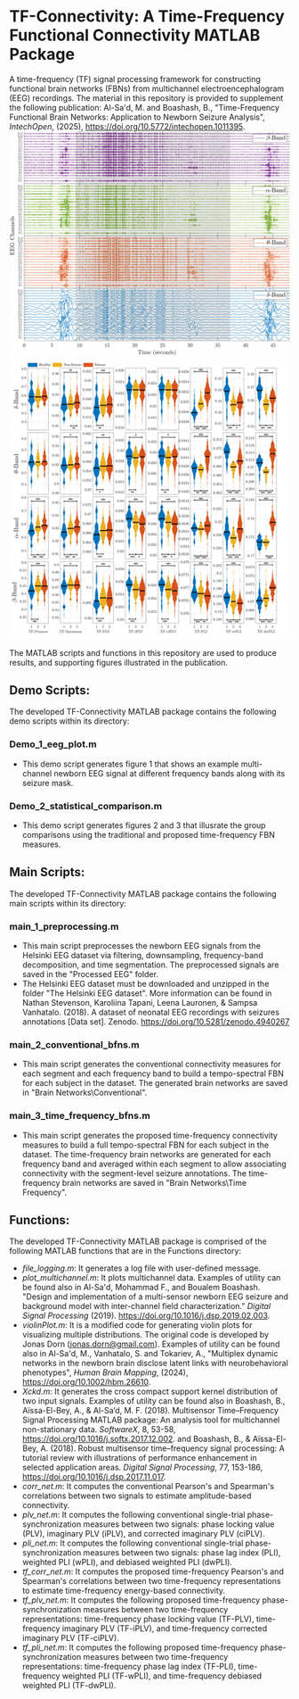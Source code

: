 # TF-Connectivity: A Time-Frequency Functional Connectivity MATLAB Package 
A time-frequency (TF) signal processing framework for constructing functional brain networks (FBNs) from multichannel electroencephalogram (EEG) recordings. The material in this repository is provided to supplement the following publication:
Al-Sa'd, M. and Boashash, B., "Time-Frequency Functional Brain Networks: Application to Newborn Seizure Analysis", *IntechOpen*, (2025), https://doi.org/10.5772/intechopen.1011395.
![plot](./tEEG.jpg)
![plot](./comparison_time_frequency.jpg)

The MATLAB scripts and functions in this repository are used to produce results, and supporting figures illustrated in the publication.

## Demo Scripts:
The developed TF-Connectivity MATLAB package contains the following demo scripts within its directory:
### Demo_1_eeg_plot.m
-   This demo script generates figure 1 that shows an example multi-channel newborn EEG signal at different frequency bands along with its seizure mask.
### Demo_2_statistical_comparison.m
-   This demo script generates figures 2 and 3 that illusrate the group comparisons using the traditional and proposed time-frequency FBN measures.

## Main Scripts:
The developed TF-Connectivity MATLAB package contains the following main scripts within its directory:
### main_1_preprocessing.m
-   This main script preprocesses the newborn EEG signals from the Helsinki EEG dataset via filtering, downsampling, frequency-band decomposition, and time segmentation. The preprocessed signals are saved in the "Processed EEG" folder.
-   The Helsinki EEG dataset must be downloaded and unzipped in the folder "The Helsinki EEG dataset". More information can be found in Nathan Stevenson, Karoliina Tapani, Leena Lauronen, & Sampsa Vanhatalo. (2018). A dataset of neonatal EEG recordings with seizures annotations [Data set]. Zenodo. https://doi.org/10.5281/zenodo.4940267
### main_2_conventional_bfns.m
-   This main script generates the conventional connectivity measures for each segment and each frequency band to build a tempo-spectral FBN for each subject in the dataset. The generated brain networks are saved in "Brain Networks\Conventional".
### main_3_time_frequency_bfns.m
-   This main script generates the proposed time-frequency connectivity measures to build a full tempo-spectral FBN for each subject in the dataset. The time-frequency brain networks are generated for each frequency band and averaged within each segment to allow associating connectivity with the segment-level seizure annotations. The time-frequency brain networks are saved in "Brain Networks\Time Frequency".

## Functions:
The developed TF-Connectivity MATLAB package is comprised of the following MATLAB functions that are in the Functions directory:
-   *file_logging.m*: It generates a log file with user-defined message.
-   *plot_multichannel.m*: It plots multichannel data. Examples of utility can be found also in Al-Sa'd, Mohammad F., and Boualem Boashash. "Design and implementation of a multi-sensor newborn EEG seizure and background model with inter-channel field characterization." *Digital Signal Processing* (2019). https://doi.org/10.1016/j.dsp.2019.02.003.
-   *violinPlot.m*: It is a modified code for generating violin plots for visualizing multiple distributions. The original code is developed by Jonas Dorn (jonas.dorn@gmail.com). Examples of utility can be found also in Al-Sa'd, M., Vanhatalo, S. and Tokariev, A., "Multiplex dynamic networks in the newborn brain disclose latent links with neurobehavioral phenotypes", *Human Brain Mapping*, (2024), https://doi.org/10.1002/hbm.26610.
-   *Xckd.m*: It generates the cross compact support kernel distribution of two input signals. Examples of utility can be found also in Boashash, B., Aïssa-El-Bey, A., & Al-Sa’d, M. F. (2018). Multisensor Time–Frequency Signal Processing MATLAB package: An analysis tool for multichannel non-stationary data. *SoftwareX*, 8, 53-58, https://doi.org/10.1016/j.softx.2017.12.002. and Boashash, B., & Aïssa-El-Bey, A. (2018). Robust multisensor time–frequency signal processing: A tutorial review with illustrations of performance enhancement in selected application areas. *Digital Signal Processing*, 77, 153-186, https://doi.org/10.1016/j.dsp.2017.11.017.
-   *corr_net.m*: It computes the conventional Pearson's and Spearman's correlations between two signals to estimate amplitude-based connectivity.
-   *plv_net.m*: It computes the following conventional single-trial phase-synchronization measures between two signals: phase locking value (PLV), imaginary PLV (iPLV), and corrected imaginary PLV (ciPLV).
-   *pli_net.m*: It computes the following conventional single-trial phase-synchronization measures between two signals: phase lag index (PLI), weighted PLI (wPLI), and debiased weighted PLI (dwPLI).
-   *tf_corr_net.m*: It computes the proposed time-frequency Pearson's and Spearman's correlations between two time-frequency representations to estimate time-frequency energy-based connectivity.
-   *tf_plv_net.m*: It computes the following proposed time-frequency phase-synchronization measures between two time-frequency representations: time-frequency phase locking value (TF-PLV), time-frequency imaginary PLV (TF-iPLV), and time-frequency corrected imaginary PLV (TF-ciPLV).
-   *tf_pli_net.m*: It computes the following proposed time-frequency phase-synchronization measures between two time-frequency representations: time-frequency phase lag index (TF-PLI), time-frequency weighted PLI (TF-wPLI), and time-frequency debiased weighted PLI (TF-dwPLI).

